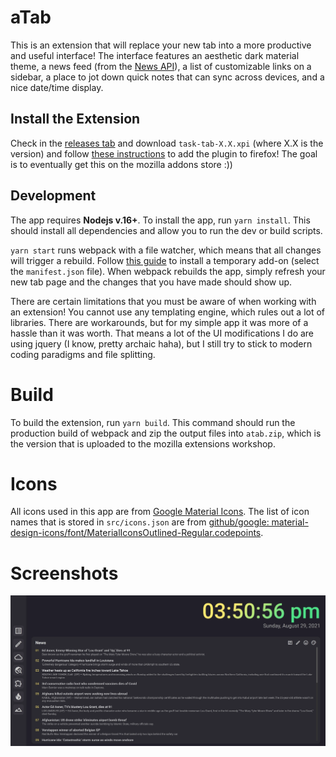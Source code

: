 # aTab

This is an extension that will replace your new tab into a more productive and useful interface! The interface features an aesthetic dark material theme, a news feed (from the [News API](https://newsapi.org/)), a list of customizable links on a sidebar, a place to jot down quick notes that can sync across devices, and a nice date/time display.

## Install the Extension

Check in the [releases tab](https://github.com/MichaelZhao21/task-tab/releases) and download `task-tab-X.X.xpi` (where X.X is the version) and follow [these instructions](https://extensionworkshop.com/documentation/publish/distribute-sideloading/) to add the plugin to firefox! The goal is to eventually get this on the mozilla addons store :))

## Development

The app requires **Nodejs v.16+**. To install the app, run `yarn install`. This should install all dependencies and allow you to run the dev or build scripts.

`yarn start` runs webpack with a file watcher, which means that all changes will trigger a rebuild. Follow [this guide](https://extensionworkshop.com/documentation/develop/temporary-installation-in-firefox/) to install a temporary add-on (select the `manifest.json` file). When webpack rebuilds the app, simply refresh your new tab page and the changes that you have made should show up.

There are certain limitations that you must be aware of when working with an extension! You cannot use any templating engine, which rules out a lot of libraries. There are workarounds, but for my simple app it was more of a hassle than it was worth. That means a lot of the UI modifications I do are using jquery (I know, pretty archaic haha), but I still try to stick to modern coding paradigms and file splitting.

# Build

To build the extension, run `yarn build`. This command should run the production build of webpack and zip the output files into `atab.zip`, which is the version that is uploaded to the mozilla extensions workshop.

# Icons

All icons used in this app are from [Google Material Icons](https://fonts.google.com/icons). The list of icon names that is stored in `src/icons.json` are from [github/google: material-design-icons/font/MaterialIconsOutlined-Regular.codepoints](https://github.com/google/material-design-icons/blob/master/font/MaterialIconsOutlined-Regular.codepoints).

# Screenshots

![screenshot of the new tab homepage](res/home.webp)
